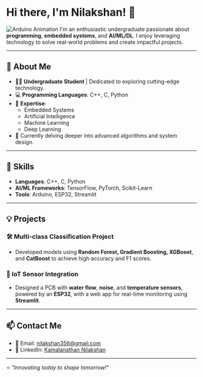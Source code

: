# Hi there, I'm Nilakshan! 👋
![Arduino Animation](https://example.com/arduino-animation.gif) <!-- Replace with a link to your chosen GIF -->
I'm an enthusiastic undergraduate passionate about **programming**, **embedded systems**, and **AI/ML/DL**. I enjoy leveraging technology to solve real-world problems and create impactful projects.

---

## 🌟 About Me

- 👨‍🎓 **Undergraduate Student** | Dedicated to exploring cutting-edge technology.
- 💻 **Programming Languages**: C++, C, Python
- 🤖 **Expertise**: 
  - Embedded Systems
  - Artificial Intelligence
  - Machine Learning
  - Deep Learning
- 🌱 Currently delving deeper into advanced algorithms and system design.

---

## 🚀 Skills

- **Languages**: C++, C, Python  
- **AI/ML Frameworks**: TensorFlow, PyTorch, Scikit-Learn  
- **Tools**: Arduino, ESP32, Streamlit  

---

## 💡 Projects

### 🛠️ Multi-class Classification Project
- Developed models using **Random Forest, Gradient Boosting, XGBoost**, and **CatBoost** to achieve high accuracy and F1 scores.

### 🌊 IoT Sensor Integration
- Designed a PCB with **water flow**, **noise**, and **temperature sensors**, powered by an **ESP32**, with a web app for real-time monitoring using **Streamlit**.

---

## 📫 Contact Me

- 📧 Email: [nilakshan356@gmail.com](mailto:nilakshan356@gmail.com)
- 💼 LinkedIn: [Kamalanathan Nilakshan](https://linkedin.com/in/kamalanathan-nilakshan)

---

⭐️ *"Innovating today to shape tomorrow!"*
